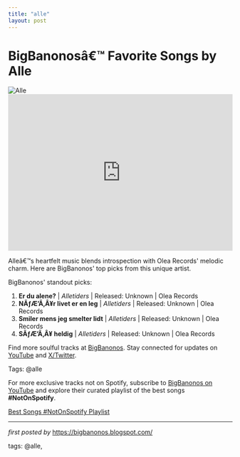 ```yaml
---
title: "alle"
layout: post
---
```


<!-- Title of the Post -->
<h1 >BigBanonosâ€™ Favorite Songs by Alle</h1> <!-- Featured Image -->
<div > <img src="https://i.scdn.co/image/ab676161000051745dab82266663883300c249b1" alt="Alle">
</div> <!-- Spotify Embed -->
<div > <iframe src="https://open.spotify.com/embed/playlist/4R7Bbpq078SCItZ62S8Hen?utm_source=generator" width="100%" height="352" frameBorder="0" allowfullscreen="" allow="autoplay; clipboard-write; encrypted-media; fullscreen; picture-in-picture" loading="lazy"></iframe>
</div> <!-- Introductory Text -->
<p >Alleâ€™s heartfelt music blends introspection with Olea Records' melodic charm. Here are BigBanonos' top picks from this unique artist.</p> <!-- Song Highlights -->
<div > <p>BigBanonos' standout picks:</p> <ol> <li><strong>Er du alene?</strong> | <em>Alletiders</em> | Released: Unknown | Olea Records</li> <li><strong>NÃƒÆ’Ã‚Â¥r livet er en leg</strong> | <em>Alletiders</em> | Released: Unknown | Olea Records</li> <li><strong>Smiler mens jeg smelter lidt</strong> | <em>Alletiders</em> | Released: Unknown | Olea Records</li> <li><strong>SÃƒÆ’Ã‚Â¥ heldig</strong> | <em>Alletiders</em> | Released: Unknown | Olea Records</li> </ol>
</div> <!-- Footer Links -->
<div > <p>Find more soulful tracks at <a href="https://bigbanonos.blogspot.com/" target="_blank">BigBanonos</a>. Stay connected for updates on <a href="https://www.youtube.com/@BigBanonos" target="_blank">YouTube</a> and <a href="https://x.com/bigbanonos" target="_blank">X/Twitter</a>.</p>
</div> <!-- Tags -->
<p >Tags: @alle</p>

<!--Subscribe and Playlist Links-->
<div>
    <p>For more exclusive tracks not on Spotify, subscribe to <a href="https://www.youtube.com/@BigBanonos" target="_blank">BigBanonos on YouTube</a> and explore their curated playlist of the best songs <strong>#NotOnSpotify</strong>.</p>
    <p><a href="https://www.youtube.com/playlist?list=PLtuNtuTatqI0kFahUCbtbfenC_ET5O_tr" target="_blank">Best Songs #NotOnSpotify Playlist<br /></a></p></div>

<hr />

<p><em>first posted by</em> <a href="https://bigbanonos.blogspot.com/" rel="noopener" target="_new">https://bigbanonos.blogspot.com/</a></p>

<p>tags: @alle,</p>
